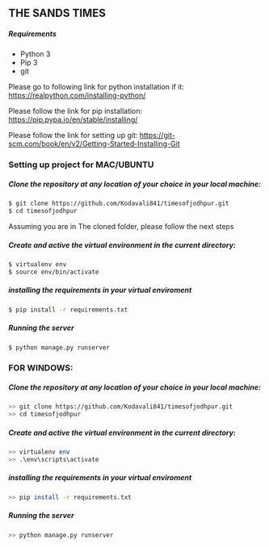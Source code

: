 ## THE SANDS TIMES

##### Requirements
* Python 3
* Pip 3
* git


Please go to following link for python installation if it:
https://realpython.com/installing-python/

Please follow the link for pip installation:
https://pip.pypa.io/en/stable/installing/

Please follow the link for setting up git:
https://git-scm.com/book/en/v2/Getting-Started-Installing-Git

### Setting up project for MAC/UBUNTU

##### Clone the repository at any location of your choice in your local machine:
```bash
$ git clone https://github.com/Kodavali841/timesofjodhpur.git
$ cd timesofjodhpur
```
Assuming you are in The cloned folder, please follow the next steps
##### Create and active the virtual environment in the current directory:
```bash
$ virtualenv env
$ source env/bin/activate
```
##### installing the requirements in your virtual enviroment
```bash
$ pip install -r requirements.txt
```

##### Running the server
```bash
$ python manage.py runserver
```
### FOR WINDOWS:

##### Clone the repository at any location of your choice in your local machine:
```bash
>> git clone https://github.com/Kodavali841/timesofjodhpur.git
>> cd timesofjodhpur
```
##### Create and active the virtual environment in the current directory:
```bash
>> virtualenv env
>> .\env\scripts\activate
```
##### installing the requirements in your virtual enviroment
```bash
>> pip install -r requirements.txt
```

##### Running the server
```bash
>> python manage.py runserver
```
